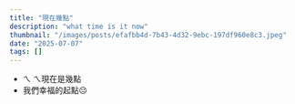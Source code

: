 ```yaml
---
title: "現在幾點"
description: "what time is it now"
thumbnail: "/images/posts/efafbb4d-7b43-4d32-9ebc-197df960e8c3.jpeg"
date: "2025-07-07"
tags: []
---
```

- ㄟ ㄟ現在是幾點
- 我們幸福的起點😔
